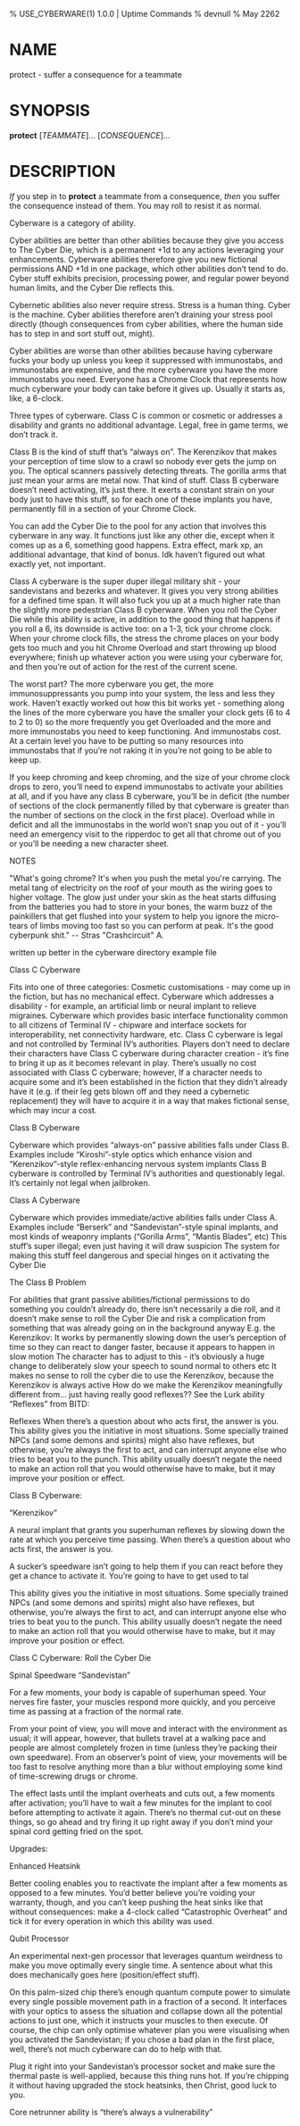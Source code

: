 % USE_CYBERWARE(1) 1.0.0 | Uptime Commands
% devnull
% May 2262

# NAME
protect - suffer a consequence for a teammate

# SYNOPSIS
**protect** [*TEAMMATE*]... [*CONSEQUENCE*]...

# DESCRIPTION
_If_ you step in to **protect** a teammate from a consequence, _then_ you suffer the consequence instead of them. You may roll to resist it as normal.


Cyberware is a category of ability. 

Cyber abilities are better than other abilities because they give you access to The Cyber Die, which is a permanent +1d to any actions leveraging your enhancements. Cyberware abilities therefore give you new fictional permissions AND +1d in one package, which other abilities don’t tend to do. Cyber stuff exhibits precision, processing power, and regular power beyond human limits, and the Cyber Die reflects this.

Cybernetic abilities also never require stress. Stress is a human thing. Cyber is the machine. Cyber abilities therefore aren’t draining your stress pool directly (though consequences from cyber abilities, where the human side has to step in and sort stuff out, might). 

Cyber abilities are worse than other abilities because having cyberware fucks your body up unless you keep it suppressed with immunostabs, and immunostabs are expensive, and the more cyberware you have the more immunostabs you need. Everyone has a Chrome Clock that represents how much cyberware your body can take before it gives up. Usually it starts as, like, a 6-clock. 

Three types of cyberware. Class C is common or cosmetic or addresses a disability and grants no additional advantage. Legal, free in game terms, we don’t track it. 

Class B is the kind of stuff that’s “always on”. The Kerenzikov that makes your perception of time slow to a crawl so nobody ever gets the jump on you. The optical scanners passively detecting threats. The gorilla arms that just mean your arms are metal now. That kind of stuff. Class B cyberware doesn’t need activating, it’s just there. It exerts a constant strain on your body just to have this stuff, so for each one of these implants you have, permanently fill in a section of your Chrome Clock. 

You can add the Cyber Die to the pool for any action that involves this cyberware in any way. It functions just like any other die, except when it comes up as a 6, something good happens. Extra effect, mark xp, an additional advantage, that kind of bonus. Idk haven’t figured out what exactly yet, not important. 

Class A cyberware is the super duper illegal military shit - your sandevistans and bezerks and whatever. It gives you very strong abilities for a defined time span. It will also fuck you up at a much higher rate than the slightly more pedestrian Class B cyberware. When you roll the Cyber Die while this ability is active, in addition to the good thing that happens if you roll a 6, its downside is active too: on a 1-3, tick your chrome clock. When your chrome clock fills, the stress the chrome places on your body gets too much and you hit Chrome Overload and start throwing up blood everywhere; finish up whatever action you were using your cyberware for, and then you’re out of action for the rest of the current scene. 

The worst part? The more cyberware you get, the more immunosuppressants you pump into your system, the less and less they work. Haven’t exactly worked out how this bit works yet - something along the lines of the more cyberware you have the smaller your clock gets (6 to 4 to 2 to 0) so the more frequently you get Overloaded and the more and more immunostabs you need to keep functioning. And immunostabs cost. At a certain level you have to be putting so many resources into immunostabs that if you’re not raking it in you’re not going to be able to keep up. 

If you keep chroming and keep chroming, and the size of your chrome clock drops to zero, you’ll need to expend immunostabs to activate your abilities at all, and if you have any class B cyberware, you’ll be in deficit (the number of sections of the clock permanently filled by that cyberware is greater than the number of sections on the clock in the first place). Overload while in deficit and all the immunostabs in the world won’t snap you out of it - you’ll need an emergency visit to the ripperdoc to get all that chrome out of you or you’ll be needing a new character sheet.











NOTES


"What's going chrome? It's when you push the metal you're carrying. The metal tang of electricity on the roof of your mouth as the wiring goes to higher voltage. The glow just under your skin as the heat starts diffusing from the batteries you had to store in your bones, the warm buzz of the painkillers that get flushed into your system to help you ignore the micro-tears of limbs moving too fast so you can perform at peak. It's the good cyberpunk shit." -- Stras "Crashcircuit" A.




written up better in the cyberware directory example file


Class C Cyberware

Fits into one of three categories:
Cosmetic customisations - may come up in the fiction, but has no mechanical effect. 
Cyberware which addresses a disability - for example, an artificial limb or neural implant to relieve migraines.
Cyberware which provides basic interface functionality common to all citizens of Terminal IV - chipware and interface sockets for interoperability, net connectivity hardware, etc. 
Class C cyberware is legal and not controlled by Terminal IV’s authorities.
Players don’t need to declare their characters have Class C cyberware during character creation - it’s fine to bring it up as it becomes relevant in play. 
There’s usually no cost associated with Class C cyberware; however, If a character needs to acquire some and it’s been established in the fiction that they didn’t already have it (e.g. if their leg gets blown off and they need a cybernetic replacement) they will have to acquire it in a way that makes fictional sense, which may incur a cost.

Class B Cyberware

Cyberware which provides “always-on” passive abilities falls under Class B. 
Examples include “Kiroshi”-style optics which enhance vision and “Kerenzikov”-style reflex-enhancing nervous system implants
Class B cyberware is controlled by Terminal IV’s authorities and questionably legal. It’s certainly not legal when jailbroken.

Class A Cyberware

Cyberware which provides immediate/active abilities falls under Class A. 
Examples include “Berserk” and “Sandevistan”-style spinal implants, and most kinds of weaponry implants (“Gorilla Arms”, “Mantis Blades”, etc)
This stuff’s super illegal; even just having it will draw suspicion
The system for making this stuff feel dangerous and special hinges on it activating the Cyber Die 

The Class B Problem

For abilities that grant passive abilities/fictional permissions to do something you couldn’t already do, there isn’t necessarily a die roll, and it doesn’t make sense to roll the Cyber Die and risk a complication from something that was already going on in the background anyway
E.g. the Kerenzikov:
It works by permanently slowing down the user’s perception of time so they can react to danger faster, because it appears to happen in slow motion
The character has to adjust to this - it’s obviously a huge change to deliberately slow your speech to sound normal to others etc
It makes no sense to roll the cyber die to use the Kerenzikov, because the Kerenzikov is always active
How do we make the Kerenzikov meaningfully different from… just having really good reflexes?? See the Lurk ability “Reflexes” from BITD:

Reflexes
When there’s a question about who acts first, the answer is you.
This ability gives you the initiative in most situations. Some specially trained
NPCs (and some demons and spirits) might also have reflexes, but otherwise,
you’re always the first to act, and can interrupt anyone else who tries to beat
you to the punch. This ability usually doesn’t negate the need to make an
action roll that you would otherwise have to make, but it may improve your
position or effect.


















Class B Cyberware:

“Kerenzikov” 

A neural implant that grants you superhuman reflexes by slowing down the rate at which you perceive time passing. When there’s a question about who acts first, the answer is you. 


A sucker’s speedware isn’t going to help them if you can react before they get a chance to activate it. You’re going to have to get used to tal



This ability gives you the initiative in most situations. Some specially trained
NPCs (and some demons and spirits) might also have reflexes, but otherwise,
you’re always the first to act, and can interrupt anyone else who tries to beat
you to the punch. This ability usually doesn’t negate the need to make an
action roll that you would otherwise have to make, but it may improve your
position or effect.




Class C Cyberware: Roll the Cyber Die

Spinal Speedware “Sandevistan”

For a few moments, your body is capable of superhuman speed. Your nerves fire faster, your muscles respond more quickly, and you perceive time as passing at a fraction of the normal rate. 

From your point of view, you will move and interact with the environment as usual; it will appear, however, that bullets travel at a walking pace and people are almost completely frozen in time (unless they’re packing their own speedware). From an observer’s point of view, your movements will be too fast to resolve anything more than a blur without employing some kind of time-screwing drugs or chrome. 

The effect lasts until the implant overheats and cuts out, a few moments after activation; you’ll have to wait a few minutes for the implant to cool before attempting to activate it again. There’s no thermal cut-out on these things, so go ahead and try firing it up right away if you don’t mind your spinal cord getting fried on the spot.


Upgrades:

Enhanced Heatsink 

Better cooling enables you to reactivate the implant after a few moments as opposed to a few minutes. You’d better believe you’re voiding your warranty, though, and you can’t keep pushing the heat sinks like that without consequences: make a 4-clock called “Catastrophic Overheat” and tick it for every operation in which this ability was used. 

Qubit Processor 

An experimental next-gen processor that leverages quantum weirdness to make you move optimally every single time. A sentence about what this does mechanically goes here (position/effect stuff). 

On this palm-sized chip there’s enough quantum compute power to simulate every single possible movement path in a fraction of a second. It interfaces with your optics to assess the situation and collapse down all the potential actions to just one, which it instructs your muscles to then execute. Of course, the chip can only optimise whatever plan you were visualising when you activated the Sandevistan; if you chose a bad plan in the first place, well, there’s not much cyberware can do to help with that. 

Plug it right into your Sandevistan’s processor socket and make sure the thermal paste is well-applied, because this thing runs hot. If you’re chipping it without having upgraded the stock heatsinks, then Christ, good luck to you. 





Core netrunner ability is “there’s always a vulnerability” 

